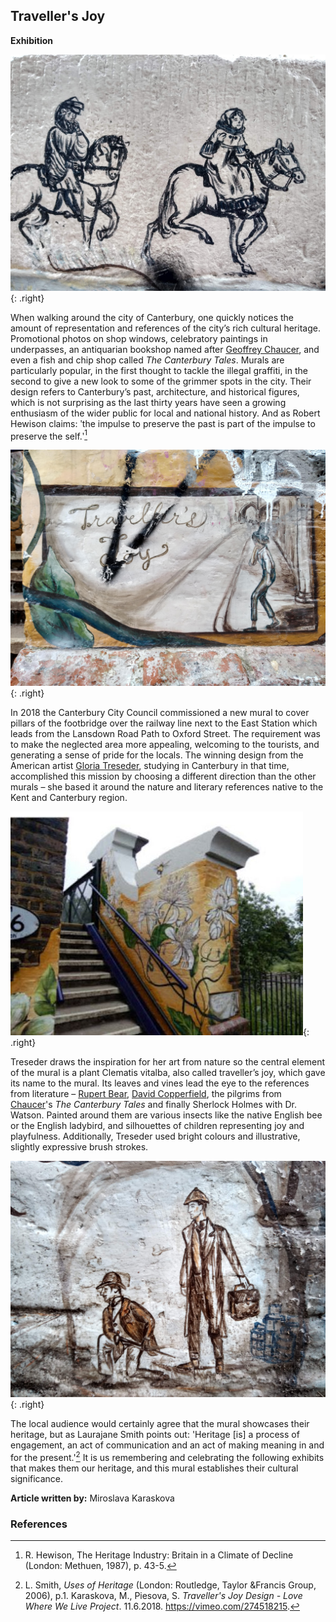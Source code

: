 ## Traveller's Joy

**Exhibition**

![Chaucer's Pilgrims by Gloria Treseder](images/PigrimsMJC.jpg){: .right}

When walking around the city of Canterbury, one quickly notices the amount of representation and references of the city’s rich cultural heritage. Promotional photos on shop windows, celebratory paintings in underpasses, an antiquarian bookshop named after [Geoffrey Chaucer](/14c/14c-chaucer-biography), and even a fish and chip shop called _The Canterbury Tales_. Murals are particularly popular, in the first thought to tackle the illegal graffiti, in the second to give a new look to some of the grimmer spots in the city. Their design refers to Canterbury’s past, architecture, and historical figures, which is not surprising as the last thirty years have seen a growing enthusiasm of the wider public for local and national history.  And as Robert Hewison claims: ʹthe impulse to preserve the past is part of the impulse to preserve the self.ʹ[^ref1] 

![Traveller's Joy by Gloria Treseder](images/TravellersJoyMJC.jpg){: .right}

In 2018 the Canterbury City Council commissioned a new mural to cover pillars of the footbridge over the railway line next to the East Station which leads from the Lansdown Road Path to Oxford Street. The requirement was to make the neglected area more appealing, welcoming to the tourists, and generating a sense of pride for the locals. The winning design from the American artist [Gloria Treseder](https://www.gtreseder.com/), studying in Canterbury in that time, accomplished this mission by choosing a different direction than the other murals – she based it around the nature and literary references native to the Kent and Canterbury region.

![Traveller's Joy by Gloria Treseder © Miroslava Karaskova](images/railwaybridge2.JPG){: .right}

Treseder draws the inspiration for her art from nature so the central element of the mural is a plant Clematis vitalba, also called traveller’s joy, which gave its name to the mural. Its leaves and vines lead the eye to the references from literature – [Rupert Bear](20c-tourtel-biography), [David Copperfield](/dickens/david-copperfield-curated-walk/), the pilgrims from [Chaucer](/14c/14c-chaucer-biography)'s  _The Canterbury Tales_ and finally Sherlock Holmes with Dr. Watson. Painted around them are various insects like the native English bee or the English ladybird, and silhouettes of children representing joy and playfulness. Additionally, Treseder used bright colours and illustrative, slightly expressive brush strokes.

![Sherlock Holmes by Gloria Tresder](/21c/images/SherlockMJC.jpg){: .right}

The local audience would certainly agree that the mural showcases their heritage, but as Laurajane Smith points out: 'Heritage [is] a process of engagement, an act of communication and an act of making meaning in and for the present.'[^ref2]  It is us remembering and celebrating the following exhibits that makes them our heritage, and this mural establishes their cultural significance.

**Article written by:** Miroslava Karaskova

### References

[^ref1]: R. Hewison, The Heritage Industry: Britain in a Climate of Decline (London: Methuen, 1987), p. 43-5.   
[^ref2]: L. Smith, _Uses of Heritage_ (London: Routledge, Taylor &Francis Group, 2006), p.1.
Karaskova, M., Piesova, S. _Traveller's Joy Design - Love Where We Live Project_. 11.6.2018. https://vimeo.com/274518215.


